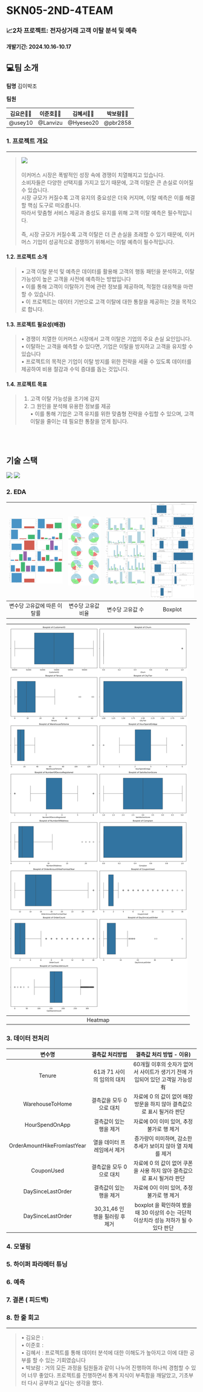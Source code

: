 # SKN05-2ND-4TEAM

### 📈2차 프로젝트: 전자상거래 고객 이탈 분석 및 예측 <br>
 **개발기간: 2024.10.16-10.17**

## 💻팀 소개
**팀명** 
김이박조


**팀원**

|  **김요은👩‍💻** |  **이준호👨‍💻** |  **김혜서👩‍💻** |  **박보람👩‍💻** |
|:---------:|:---------:|:---------:|:-----------:|
| @usey10 | @Lanvizu | @Hyeseo20 |  @pbr2858 |

### 1. 프로젝트 개요
<hr>
<div>
<blockquote>

<img src="https://pds.joongang.co.kr/news/component/htmlphoto_mmdata/202204/14/e41ef02b-f4f7-453c-b7fd-fa5e96707d7a.jpg">
 <br>
<br> 이커머스 시장은 폭발적인 성장 속에 경쟁이 치열해지고 있습니다. 
 <br>소비자들은 다양한 선택지를 가지고 있기 때문에, 고객 이탈은 큰 손실로 이어질 수 있습니다. 
 <br> 시장 규모가 커질수록 고객 유지의 중요성은 더욱 커지며, 이탈 예측은 이를 해결할 핵심 도구로 떠오릅니다. 
 <br> 따라서 맞춤형 서비스 제공과 충성도 유지를 위해 고객 이탈 예측은 필수적입니다.
 <br>  <br> 즉, 시장 규모가 커질수록 고객 이탈은 더 큰 손실을 초래할 수 있기 때문에, 이커머스 기업이 성공적으로 경쟁하기 위해서는 이탈 예측이 필수적입니다.
</blockquote>
</div> 

#### 1.2. 프로젝트 소개
<blockquote>
  •	 고객 이탈 분석 및 예측은 데이터를 활용해 고객의 행동 패턴을 분석하고, 이탈 가능성이 높은 고객을 사전에 예측하는 방법입니다 <br>
•	이를 통해 고객이 이탈하기 전에 관련 정보를 제공하여, 적절한 대응책을 마련할 수 있습니다.<br>
•	이 프로젝트는 데이터 기반으로 고객 이탈에 대한 통찰을 제공하는 것을 목적으로 합니다.<br>
</blockquote>

#### 1.3. 프로젝트 필요성(배경)
<blockquote>
•	경쟁이 치열한 이커머스 시장에서 고객 이탈은 기업의 주요 손실 요인입니다.<br>
•	이탈하는 고객을 예측할 수 있다면, 기업은 이탈을 방지하고 고객을 유지할 수 있습니다<br>
•	프로젝트의 목적은 기업이 이탈 방지를 위한 전략을 세울 수 있도록 데이터를 제공하여 비용 절감과 수익 증대를 돕는 것입니다.<br>
</blockquote>



#### 1.4. 프로젝트 목표
<blockquote>

1.	고객 이탈 가능성을 조기에 감지<br>
2.	그 원인을 분석해 유용한 정보를 제공<br>
• 이를 통해 기업은 고객 유지를 위한 맞춤형 전략을 수립할 수 있으며, 고객 이탈을 줄이는 데 필요한 통찰을 얻게 됩니다.<br>
</blockquote>
<br><br> 


## 기술 스택
 <img src="https://img.shields.io/badge/python-3776AB?style=flat-square&logo=python&logoColor=white"/></a>
 <img src="https://img.shields.io/badge/streamlit-FF4B4B?style=flat-square&logo=streamlit&logoColor=white"/></a>
 

### 2. EDA

| ![output](./images/output.png) |![pie](./images/PIE.png) | ![bar](./images/BAR.png) | ![box](./images/BOX.png) |
|:-----------------------------------:|:-------------------------------------:|:-----------------------------------:|:-------------------------------------:|
| 변수당 고유값에 따른 이탈률 |변수당 고유값 비율 | 변수당 고유값 수 | Boxplot   |

| ![box](./images/BOX.png) |
|:-------------------------------------:|
| Heatmap   |

### 3. 데이터 전처리
| 변수명 | 결측값 처리방법 | 결측값 처리 방법 - 이유) |
|:-----------------------------------:|:-------------------------------------:|:-----------------------------------:|
| Tenure |61과 71 사이의 임의의 대치 | 60개월 이후의 숫자가 없어서 사이트가 생기기 전에 가입되어 있던 고객일 가능성 有 | 
| WarehouseToHome |결측값을 모두 0으로 대치 | 자료에 0 의 값이 없어 매장 방문을 하지 않아 결측값으로 표시 될거라 판단 | 
| HourSpendOnApp |결측값이 있는 행을 제거 | 자료에 0이 이미 있어, 추정 불가로 행 제거 | 
| OrderAmountHikeFromlastYear |열을 데이터 프레임에서 제거 | 증가량이 미미하며, 감소한 추세가 보이지 않아 열 자체를 제거 | 
| CouponUsed |결측값을 모두 0으로 대치 | 자료에 0 의 값이 없어 쿠폰을 사용 하지 않아 결측값으로 표시 될거라 판단 | 
| DaySinceLastOrder |결측값이 있는 행을 제거 | 자료에 0이 이미 있어, 추정 불가로 행 제거 |
| DaySinceLastOrder |30,31,46 인 행을 필러링 후 제거 | boxplot 을 확인하여 봤을 때 30 이상의 수는 극단적 이상치라 성능 저하가 될 수 있다 판단 | 



### 4. 모델링 


### 5. 하이퍼 파라메터 튜닝

### 6. 예측


### 7. 결론 ( 피드백)




 
### 8. 한 줄 회고
<hr>
<blockquote>

•	김요은 : <br>
•	이준호 : <br>
•	김혜서 : 프로젝트를 통해 데이터 분석에 대한 이해도가 높아지고 이에 대한 공부를 할 수 있는 기회였습니다 <br>
•	박보람 : 거의 모든 과정을 팀원들과 같이 나누어 진행하여 하나씩 경험할 수 있어 너무 좋았다. 프로젝트를 진행하면서 통계 지식이 부족함을 깨달았고, 기초부터 다시 공부하고 싶다는 생각을 했다.

</blockquote>
